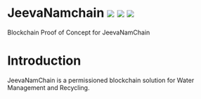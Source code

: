 # JeevaNamchain ![](https://img.shields.io/badge/Project-Nam-ff69b4.svg) ![](https://img.shields.io/badge/Namchain-WIP-Blue.svg) ![](https://img.shields.io/badge/madeby-Ramaguru-blue.svg)

Blockchain Proof of Concept for JeevaNamChain

# Introduction
JeevaNamChain is a permissioned blockchain solution for Water Management and Recycling.





